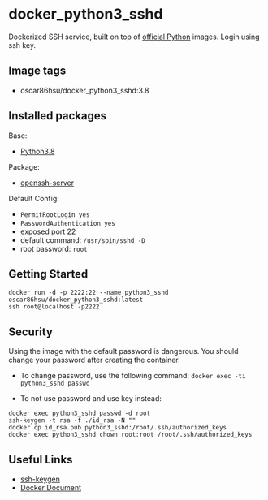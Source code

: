 # docker_python3_sshd
Dockerized SSH service, built on top of [official Python](https://hub.docker.com/_/python/) images. Login using ssh key.

## Image tags

- oscar86hsu/docker_python3_sshd:3.8

## Installed packages

Base:

- [Python3.8](https://github.com/docker-library/python/blob/0b1fb9529c79ea85b8c80ff3dd85a32a935b0346/3.8/buster/Dockerfile)

Package:

- [openssh-server](https://packages.debian.org/zh-tw/jessie/openssh-server)

Default Config:

- `PermitRootLogin yes`
- `PasswordAuthentication yes`
- exposed port 22
- default command: `/usr/sbin/sshd -D`
- root password: `root`

## Getting Started
`docker run -d -p 2222:22 --name python3_sshd oscar86hsu/docker_python3_sshd:latest`<br>
`ssh root@localhost -p2222`

## Security

Using the image with the default password is dangerous. You should change your password after creating the container.<br>
- To change password, use the following command:
`docker exec -ti python3_sshd passwd`

- To not use password and use key instead:<br>
```
docker exec python3_sshd passwd -d root
ssh-keygen -t rsa -f ./id_rsa -N ""
docker cp id_rsa.pub python3_sshd:/root/.ssh/authorized_keys
docker exec python3_sshd chown root:root /root/.ssh/authorized_keys
```

## Useful Links
- [ssh-keygen](https://www.ssh.com/ssh/keygen/)
- [Docker Document](https://docs.docker.com/)


